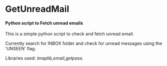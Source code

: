 GetUnreadMail
=============

#### Python script to Fetch unread emails 

This is a simple python script to check and fetch unread email. 

Currently search for INBOX folder and check for unread messages using the 'UNSEEN' flag.

Libraries used: *imaplib,email,getpass.*
